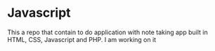 # Javascript

This a repo that contain to do application with note taking app built in HTML, CSS, Javascript and PHP. I am working on it
